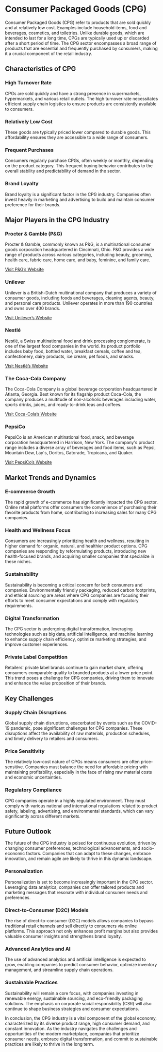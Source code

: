 # Consumer Packaged Goods (CPG)

Consumer Packaged Goods (CPG) refer to products that are sold quickly and at relatively low cost. Examples include household items, food and beverages, cosmetics, and toiletries. Unlike durable goods, which are intended to last for a long time, CPGs are typically used up or discarded after a short period of time. The CPG sector encompasses a broad range of products that are essential and frequently purchased by consumers, making it a crucial component of the retail industry.

## Characteristics of CPG

### High Turnover Rate
CPGs are sold quickly and have a strong presence in supermarkets, hypermarkets, and various retail outlets. The high turnover rate necessitates efficient supply chain logistics to ensure products are consistently available to consumers.

### Relatively Low Cost
These goods are typically priced lower compared to durable goods. This affordability ensures they are accessible to a wide range of consumers.

### Frequent Purchases
Consumers regularly purchase CPGs, often weekly or monthly, depending on the product category. This frequent buying behavior contributes to the overall stability and predictability of demand in the sector.

### Brand Loyalty
Brand loyalty is a significant factor in the CPG industry. Companies often invest heavily in marketing and advertising to build and maintain consumer preference for their brands.

## Major Players in the CPG Industry

### Procter & Gamble (P&G)
Procter & Gamble, commonly known as P&G, is a multinational consumer goods corporation headquartered in Cincinnati, Ohio. P&G provides a wide range of products across various categories, including beauty, grooming, health care, fabric care, home care, and baby, feminine, and family care.

[Visit P&G’s Website](https://us.pg.com/)

### Unilever
Unilever is a British-Dutch multinational company that produces a variety of consumer goods, including foods and beverages, cleaning agents, beauty, and personal care products. Unilever operates in more than 190 countries and owns over 400 brands.

[Visit Unilever’s Website](https://www.unilever.com/)

### Nestlé
Nestlé, a Swiss multinational food and drink processing conglomerate, is one of the largest food companies in the world. Its product portfolio includes baby food, bottled water, breakfast cereals, coffee and tea, confectionery, dairy products, ice cream, pet foods, and snacks.

[Visit Nestlé’s Website](https://www.nestle.com/)

### The Coca-Cola Company
The Coca-Cola Company is a global beverage corporation headquartered in Atlanta, Georgia. Best known for its flagship product Coca-Cola, the company produces a multitude of non-alcoholic beverages including water, sports drinks, juices, and ready-to-drink teas and coffees.

[Visit Coca-Cola’s Website](https://www.coca-colacompany.com/)

### PepsiCo
PepsiCo is an American multinational food, snack, and beverage corporation headquartered in Harrison, New York. The company's product range includes a diverse array of beverages and food items, such as Pepsi, Mountain Dew, Lay's, Doritos, Gatorade, Tropicana, and Quaker.

[Visit PepsiCo’s Website](https://www.pepsico.com/)

## Market Trends and Dynamics

### E-commerce Growth
The rapid growth of e-commerce has significantly impacted the CPG sector. Online retail platforms offer consumers the convenience of purchasing their favorite products from home, contributing to increasing sales for many CPG companies.

### Health and Wellness Focus
Consumers are increasingly prioritizing health and wellness, resulting in higher demand for organic, natural, and healthier product options. CPG companies are responding by reformulating products, introducing new health-focused brands, and acquiring smaller companies that specialize in these niches.

### Sustainability
Sustainability is becoming a critical concern for both consumers and companies. Environmentally friendly packaging, reduced carbon footprints, and ethical sourcing are areas where CPG companies are focusing their efforts to meet consumer expectations and comply with regulatory requirements.

### Digital Transformation
The CPG sector is undergoing digital transformation, leveraging technologies such as big data, artificial intelligence, and machine learning to enhance supply chain efficiency, optimize marketing strategies, and improve customer experiences.

### Private Label Competition
Retailers' private label brands continue to gain market share, offering consumers comparable quality to branded products at a lower price point. This trend poses a challenge for CPG companies, driving them to innovate and enhance the value proposition of their brands.

## Key Challenges

### Supply Chain Disruptions
Global supply chain disruptions, exacerbated by events such as the COVID-19 pandemic, pose significant challenges for CPG companies. These disruptions affect the availability of raw materials, production schedules, and timely delivery to retailers and consumers.

### Price Sensitivity
The relatively low-cost nature of CPGs means consumers are often price-sensitive. Companies must balance the need for affordable pricing with maintaining profitability, especially in the face of rising raw material costs and economic uncertainties.

### Regulatory Compliance
CPG companies operate in a highly regulated environment. They must comply with various national and international regulations related to product safety, labeling, advertising, and environmental standards, which can vary significantly across different markets.

## Future Outlook

The future of the CPG industry is poised for continuous evolution, driven by changing consumer preferences, technological advancements, and socio-economic factors. Companies that can adapt to these changes, embrace innovation, and remain agile are likely to thrive in this dynamic landscape.

### Personalization
Personalization is set to become increasingly important in the CPG sector. Leveraging data analytics, companies can offer tailored products and marketing messages that resonate with individual consumer needs and preferences.

### Direct-to-Consumer (D2C) Models
The rise of direct-to-consumer (D2C) models allows companies to bypass traditional retail channels and sell directly to consumers via online platforms. This approach not only enhances profit margins but also provides valuable consumer insights and strengthens brand loyalty.

### Advanced Analytics and AI
The use of advanced analytics and artificial intelligence is expected to grow, enabling companies to predict consumer behavior, optimize inventory management, and streamline supply chain operations.

### Sustainable Practices
Sustainability will remain a core focus, with companies investing in renewable energy, sustainable sourcing, and eco-friendly packaging solutions. The emphasis on corporate social responsibility (CSR) will also continue to shape business strategies and consumer expectations.

In conclusion, the CPG industry is a vital component of the global economy, characterized by its diverse product range, high consumer demand, and constant innovation. As the industry navigates the challenges and opportunities of the modern marketplace, companies that prioritize consumer needs, embrace digital transformation, and commit to sustainable practices are likely to thrive in the long term.